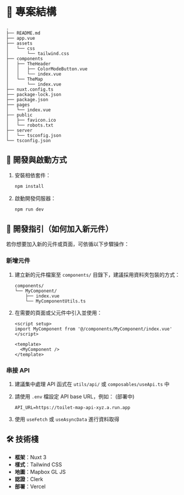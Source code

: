 # 📁 專案結構

```text
.
├── README.md
├── app.vue
├── assets
│   └── css
│       └── tailwind.css
├── components
│   ├── TheHeader
│   │   ├── ColorModeButton.vue
│   │   └── index.vue
│   └── TheMap
│       └── index.vue
├── nuxt.config.ts
├── package-lock.json
├── package.json
├── pages
│   └── index.vue
├── public
│   ├── favicon.ico
│   └── robots.txt
├── server
│   └── tsconfig.json
└── tsconfig.json
```

## 🧪 開發與啟動方式

1. 安裝相依套件：

   ```bash
   npm install
   ```

2. 啟動開發伺服器：

   ```bash
   npm run dev
   ```

## 🧭 開發指引（如何加入新元件）

若你想要加入新的元件或頁面，可依循以下步驟操作：

### 新增元件

1. 建立新的元件檔案至 `components/` 目錄下，建議採用資料夾包裝的方式：

   ```text
   components/
   └── MyComponent/
       ├── index.vue
       └── MyComponentUtils.ts
   ```

2. 在需要的頁面或父元件中引入並使用：

   ```vue
   <script setup>
   import MyComponent from '@/components/MyComponent/index.vue'
   </script>

   <template>
     <MyComponent />
   </template>
   ```

### 串接 API

1. 建議集中處理 API 函式在 `utils/api/` 或 `composables/useApi.ts` 中
2. 請使用 `.env` 檔設定 API base URL，例如： (部署中)

   ```text
   API_URL=https://toilet-map-api-xyz.a.run.app
   ```

3. 使用 `useFetch` 或 `useAsyncData` 進行資料取得

## 🛠 技術棧

- **框架**：Nuxt 3
- **樣式**：Tailwind CSS
- **地圖**：Mapbox GL JS
- **認證**：Clerk
- **部署**：Vercel
